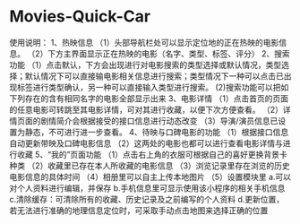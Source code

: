 # Movies-Quick-Car
使用说明：
1、热映信息
（1）头部导航栏处可以显示定位地的正在热映的电影信息。
（2）下方主界面显示正在热映的电影（名字、类型、标签、评分）
2、搜索功能 
（1）点击默认，下方会出现进行对电影搜索的类型选择或默认情况，类型选择；默认情况下可以直接输电影相关信息进行搜索；类型情况下一种可以点击已出现标签进行类型确认，另一种可以直接输入类型进行搜索。
 (2)搜索功能可以把如下列存在的含有相同名字的电影全部显示出来
3、电影详情
（1）点击首页的页面的任意电影可转跳至其电影详情，可对其进行收藏，以便下次方便查看。
（2）详情页面的剧情简介会根据接受的接口信息进行动态改变
（3）导演/演员信息已设置为静态，不可进行进一步查看。
4、待映与口碑电影的功能
（1）根据接口信息自动更新带映及口碑电影信息
（2）这两处的电影也都可以进行查看电影详情与进行收藏
5、“我的”页面功能 
（1）点击右上角的衣服可根据自己的喜好更换背景卡种类 
（2）收藏里已存在本人所收藏的电影信息
（3）浏览记录里存在浏览的历史电影信息的具体时间
（4）相册里可以自主上传本地图片 
（5）设置模块里
a.可以对个人资料进行编辑，并保存
b.手机信息里可显示使用该小程序的相关手机信息
c.清除缓存：可清除所有的收藏、历史记录及之前编写的个人资料
d.更新位置，若无法进行准确的地理信息定位时，可采取手动点击地图来选择正确的位置
